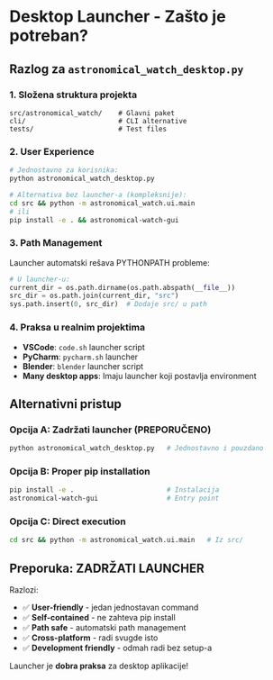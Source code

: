 # Desktop Launcher - Zašto je potreban?

## Razlog za `astronomical_watch_desktop.py`

### 1. **Složena struktura projekta**
```
src/astronomical_watch/    # Glavni paket
cli/                       # CLI alternative  
tests/                     # Test files
```

### 2. **User Experience**
```bash
# Jednostavno za korisnika:
python astronomical_watch_desktop.py

# Alternativa bez launcher-a (kompleksnije):
cd src && python -m astronomical_watch.ui.main
# ili
pip install -e . && astronomical-watch-gui
```

### 3. **Path Management**
Launcher automatski rešava PYTHONPATH probleme:
```python
# U launcher-u:
current_dir = os.path.dirname(os.path.abspath(__file__))
src_dir = os.path.join(current_dir, "src")  
sys.path.insert(0, src_dir)  # Dodaje src/ u path
```

### 4. **Praksa u realnim projektima**
- **VSCode**: `code.sh` launcher script
- **PyCharm**: `pycharm.sh` launcher  
- **Blender**: `blender` launcher script
- **Many desktop apps**: Imaju launcher koji postavlja environment

## Alternativni pristup

### Opcija A: Zadržati launcher (PREPORUČENO)
```bash
python astronomical_watch_desktop.py   # Jednostavno i pouzdano
```

### Opcija B: Proper pip installation
```bash
pip install -e .                       # Instalacija
astronomical-watch-gui                 # Entry point
```

### Opcija C: Direct execution
```bash  
cd src && python -m astronomical_watch.ui.main   # Iz src/
```

## Preporuka: ZADRŽATI LAUNCHER

Razlozi:
- ✅ **User-friendly** - jedan jednostavan command
- ✅ **Self-contained** - ne zahteva pip install
- ✅ **Path safe** - automatski path management  
- ✅ **Cross-platform** - radi svugde isto
- ✅ **Development friendly** - odmah radi bez setup-a

Launcher je **dobra praksa** za desktop aplikacije!